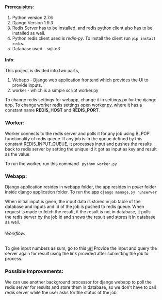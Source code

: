 #### Prerequisites:

1. Python version 2.7.6
2. Django Version 1.9.3
3. Redis Server has to be installed, and redis python client also has to be installed as well.
4. Python redis client used is *redis-py*. To install the client run `pip install redis`.
5. Database used - sqlite3

#### Info:

This project is divided into two parts, 

1. Webapp - Django web application frontend which provides the UI to provide inputs.
2. worker - which is a simple script worker.py

To change redis settings for webapp, change it in settings.py for the django app.
To change worker redis settings open worker.py, where it has a constant name **REDIS_HOST** and **REDIS_PORT**.

### Worker:

Worker connects to the redis server and polls it for any job using BLPOP functionality of redis queue.
If any job is in the queue defined by this constant REDIS_INPUT_QUEUE, it processes input and pushes the results back to redis server by setting the unique id it got as input as key and result as the value.

To run the worker, run this command
` python worker.py`

### Webapp:

Django application resides in webapp folder, the app resides in *poller* folder inside django application folder.
To run the app
`django manage.py runserver`

When initial input is given, the input data is stored in job table of the database and inputs and id of the job is pushed to redis queue.
When request is made to fetch the result, if the result is not in database, it polls the redis server by the job id and shows the result and stores it in database as well. 

###### Workflow:

To give input numbers as sum, go to this [url](localhost:8000/poller)
Provide the input and query the server again for result using the link provided after submitting the job to process.

### Possible Improvements:

We can use another background processor for django webapp to poll the redis server for results and store them in database, so we don't have to call redis server while the user asks for the status of the job.
